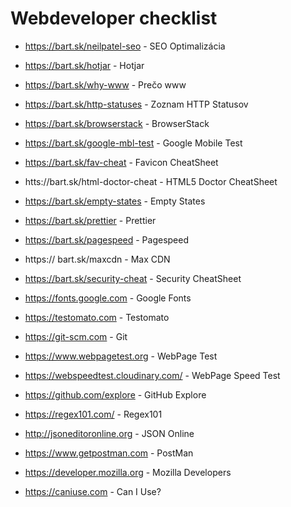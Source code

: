 # Webdeveloper checklist

- https://bart.sk/neilpatel-seo - SEO Optimalizácia
- https://bart.sk/hotjar - Hotjar
- https://bart.sk/why-www - Prečo www
- https://bart.sk/http-statuses - Zoznam HTTP Statusov
- https://bart.sk/browserstack - BrowserStack
- https://bart.sk/google-mbl-test - Google Mobile Test
- https://bart.sk/fav-cheat - Favicon CheatSheet
- htts://bart.sk/html-doctor-cheat - HTML5 Doctor CheatSheet
- https://bart.sk/empty-states - Empty States
- https://bart.sk/prettier - Prettier
- https://bart.sk/pagespeed - Pagespeed
- https:// bart.sk/maxcdn - Max CDN
- https://bart.sk/security-cheat - Security CheatSheet

- https://fonts.google.com - Google Fonts
- https://testomato.com - Testomato
- https://git-scm.com - Git 
- https://www.webpagetest.org - WebPage Test
- https://webspeedtest.cloudinary.com/ - WebPage Speed Test
- https://github.com/explore - GitHub Explore
- https://regex101.com/ - Regex101
- http://jsoneditoronline.org - JSON Online
- https://www.getpostman.com - PostMan
- https://developer.mozilla.org - Mozilla Developers
- https://caniuse.com - Can I Use?